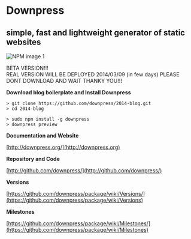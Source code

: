 # Downpress
## simple, fast and lightweight generator of static websites

![NPM image 1](https://nodei.co/npm/downpress.png)

BETA VERSION!!!  
REAL VERSION WILL BE DEPLOYED 2014/03/09 (in few days)
PLEASE DONT DOWNLOAD AND WAIT
THANKY YOU!!!

**Download blog boilerplate and Install Downpress**

    > git clone https://github.com/downpress/2014-blog.git
    > cd 2014-blog

    > sudo npm install -g downpress
    > downpress preview

**Documentation and Website**

[http://downpress.org/](http://downpress.org)

**Repository and Code**

[http://github.com/downpress/](http://github.com/downpress/)

**Versions**

[https://github.com/downpress/package/wiki/Versions/](https://github.com/downpress/package/wiki/Versions)

**Milestones**

[https://github.com/downpress/package/wiki/Milestones/](https://github.com/downpress/package/wiki/Milestones)
